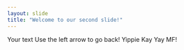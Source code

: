 ```yaml
---
layout: slide
title: "Welcome to our second slide!"
---
```

Your text
Use the left arrow to go back!
Yippie Kay Yay MF!
